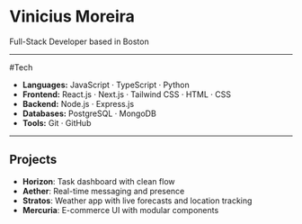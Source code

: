 # Vinicius Moreira

Full-Stack Developer based in Boston

---

#Tech

- **Languages:** JavaScript · TypeScript · Python  
- **Frontend:** React.js · Next.js · Tailwind CSS · HTML · CSS  
- **Backend:** Node.js · Express.js  
- **Databases:** PostgreSQL · MongoDB  
- **Tools:** Git · GitHub  

---

## Projects

- **Horizon**: Task dashboard with clean flow  
- **Aether**: Real-time messaging and presence  
- **Stratos**: Weather app with live forecasts and location tracking  
- **Mercuria**: E-commerce UI with modular components

